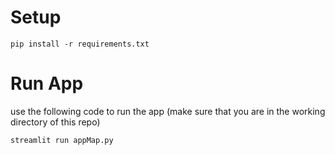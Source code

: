 # Setup
```
pip install -r requirements.txt 
```

# Run App
use the following code to run the app (make sure that you are in the working directory of this repo)  

```
streamlit run appMap.py 
```
